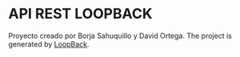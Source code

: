 # API REST LOOPBACK

Proyecto creado por Borja Sahuquillo y David Ortega.
The project is generated by [LoopBack](http://loopback.io).
